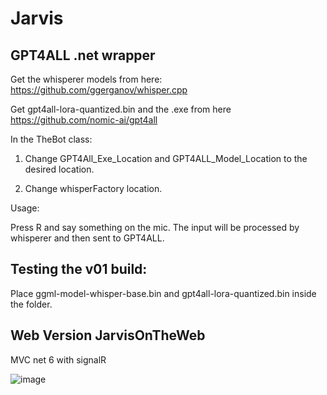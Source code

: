 # Jarvis
## GPT4ALL .net wrapper

Get the whisperer models from here: https://github.com/ggerganov/whisper.cpp

Get gpt4all-lora-quantized.bin and the .exe from here https://github.com/nomic-ai/gpt4all


In the TheBot class:

1. Change GPT4All_Exe_Location and GPT4ALL_Model_Location to the desired location.

2. Change whisperFactory location.

Usage:

Press R and say something on the mic. The input will be processed by whisperer and then sent to GPT4ALL.

## Testing the v01 build:

Place ggml-model-whisper-base.bin and gpt4all-lora-quantized.bin inside the folder. 


## Web Version JarvisOnTheWeb
MVC net 6 with signalR

![image](https://user-images.githubusercontent.com/11161818/230701781-f4195502-d61e-4f9b-8b1b-f061f13247d6.png)

